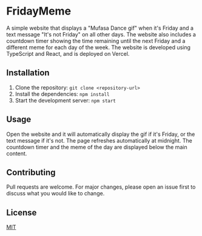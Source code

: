 # FridayMeme

A simple website that displays a "Mufasa Dance gif" when it's Friday and a text message "It's not Friday" on all other days. The website also includes a countdown timer showing the time remaining until the next Friday and a different meme for each day of the week. The website is developed using TypeScript and React, and is deployed on Vercel.

## Installation

1. Clone the repository: `git clone <repository-url>`
2. Install the dependencies: `npm install`
3. Start the development server: `npm start`

## Usage

Open the website and it will automatically display the gif if it's Friday, or the text message if it's not. The page refreshes automatically at midnight. The countdown timer and the meme of the day are displayed below the main content.

## Contributing

Pull requests are welcome. For major changes, please open an issue first to discuss what you would like to change.

## License

[MIT](https://choosealicense.com/licenses/mit/)
